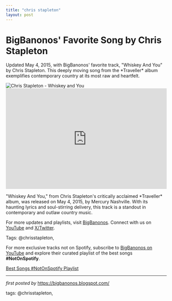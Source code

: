 ```yaml
---
title: "chris stapleton"
layout: post
---
```

<!-- Post Title -->
<h1 >BigBanonos' Favorite Song by Chris Stapleton</h1> <!-- Introductory Text -->
<p >Updated May 4, 2015, with BigBanonos' favorite track, "Whiskey And You" by Chris Stapleton. This deeply moving song from the *Traveller* album exemplifies contemporary country at its most raw and heartfelt.</p> <!-- Featured Image -->
<div > <img src="https://hips.hearstapps.com/hmg-prod/images/chris-stapleton-1540851181.jpg" alt="Chris Stapleton - Whiskey and You" />
</div> <!-- YouTube Video Embed -->
<div > <iframe width="100%" height="315" src="https://www.youtube.com/embed/z2uPKDXS8BA" title="Chris Stapleton - Whiskey and You" frameborder="0" allow="accelerometer; autoplay; clipboard-write; encrypted-media; gyroscope; picture-in-picture; web-share" referrerpolicy="strict-origin-when-cross-origin" allowfullscreen></iframe>
</div> <!-- Song Information -->
<div > <p>"Whiskey And You," from Chris Stapleton's critically acclaimed *Traveller* album, was released on May 4, 2015, by Mercury Nashville. With its haunting lyrics and soul-stirring delivery, this track is a standout in contemporary and outlaw country music.</p>
</div> <!-- Footer Links -->
<div > <p>For more updates and playlists, visit <a href="https://bigbanonos.blogspot.com/" target="_blank">BigBanonos</a>. Connect with us on <a href="https://www.youtube.com/@BigBanonos" target="_blank">YouTube</a> and <a href="https://x.com/bigbanonos" target="_blank">X/Twitter</a>.</p>
</div> <!-- Tags -->
<p >Tags: @chrisstapleton,</p>


<!--Subscribe and Playlist Links-->
<div>
    <p>For more exclusive tracks not on Spotify, subscribe to <a href="https://www.youtube.com/@BigBanonos" target="_blank">BigBanonos on YouTube</a> and explore their curated playlist of the best songs <strong>#NotOnSpotify</strong>.</p>
    <p><a href="https://www.youtube.com/playlist?list=PLtuNtuTatqI0kFahUCbtbfenC_ET5O_tr" target="_blank">Best Songs #NotOnSpotify Playlist<br /></a></p></div>

<hr />

<p><em>first posted by</em> <a href="https://bigbanonos.blogspot.com/" rel="noopener" target="_new">https://bigbanonos.blogspot.com/</a></p>

<p>tags: @chrisstapleton,</p>
